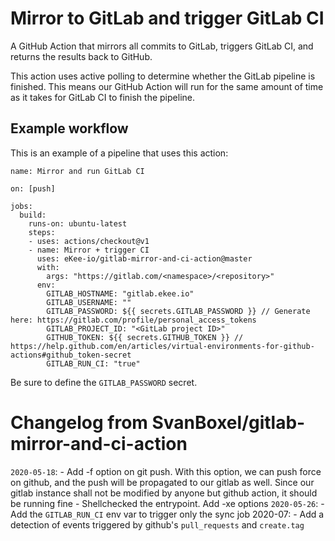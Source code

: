 # Mirror to GitLab and trigger GitLab CI

A GitHub Action that mirrors all commits to GitLab, triggers GitLab CI, and returns the results back to GitHub. 

This action uses active polling to determine whether the GitLab pipeline is finished. This means our GitHub Action will run for the same amount of time as it takes for GitLab CI to finish the pipeline. 

## Example workflow

This is an example of a pipeline that uses this action:

```workflow
name: Mirror and run GitLab CI

on: [push]

jobs:
  build:
    runs-on: ubuntu-latest
    steps:
    - uses: actions/checkout@v1
    - name: Mirror + trigger CI
      uses: eKee-io/gitlab-mirror-and-ci-action@master
      with:
        args: "https://gitlab.com/<namespace>/<repository>"
      env:
        GITLAB_HOSTNAME: "gitlab.ekee.io"
        GITLAB_USERNAME: ""
        GITLAB_PASSWORD: ${{ secrets.GITLAB_PASSWORD }} // Generate here: https://gitlab.com/profile/personal_access_tokens
        GITLAB_PROJECT_ID: "<GitLab project ID>"
        GITHUB_TOKEN: ${{ secrets.GITHUB_TOKEN }} // https://help.github.com/en/articles/virtual-environments-for-github-actions#github_token-secret
        GITLAB_RUN_CI: "true"
```

Be sure to define the `GITLAB_PASSWORD` secret.

# Changelog from SvanBoxel/gitlab-mirror-and-ci-action

`2020-05-18`:
    - Add -f option on git push. With this option, we can push force on github, and the push will be propagated to our gitlab as well. Since our gitlab instance shall not be modified by anyone but github action, it should be running fine
    - Shellchecked the entrypoint. Add -xe options
`2020-05-26`:
    - Add the `GITLAB_RUN_CI` env var to trigger only the sync job
2020-07:
    - Add a detection of events triggered by github's `pull_requests` and `create.tag`

